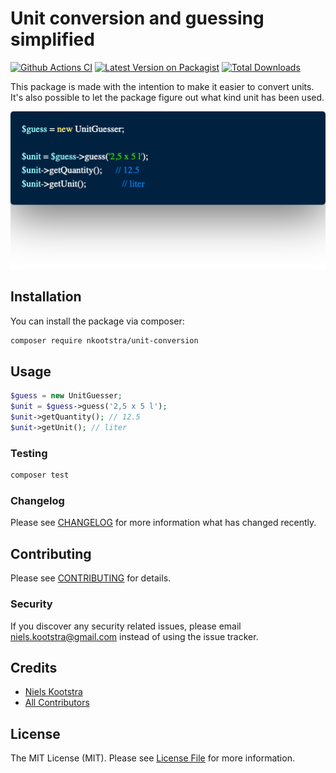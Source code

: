 # Unit conversion and guessing simplified

[![Github Actions CI](https://github.com/nkootstra/unit-conversion/workflows/Continuous%20Integration/badge.svg)](https://github.com/nkootstra/unit-conversion)
[![Latest Version on Packagist](https://img.shields.io/packagist/v/nkootstra/unit-conversion.svg?style=flat-square)](https://packagist.org/packages/nkootstra/unit-conversion)
[![Total Downloads](https://img.shields.io/packagist/dt/nkootstra/unit-conversion.svg?style=flat-square)](https://packagist.org/packages/nkootstra/unit-conversion)

This package is made with the intention to make it easier to convert units. It's also possible to let the package figure out what kind unit has been used. 

![Example 1](https://raw.githubusercontent.com/nkootstra/unit-conversion/master/images/examples1.png)

## Installation

You can install the package via composer:

```bash
composer require nkootstra/unit-conversion
```

## Usage

``` php
$guess = new UnitGuesser;
$unit = $guess->guess('2,5 x 5 l');
$unit->getQuantity(); // 12.5
$unit->getUnit(); // liter
```

### Testing

``` bash
composer test
```

### Changelog

Please see [CHANGELOG](CHANGELOG.md) for more information what has changed recently.

## Contributing

Please see [CONTRIBUTING](CONTRIBUTING.md) for details.

### Security

If you discover any security related issues, please email niels.kootstra@gmail.com instead of using the issue tracker.

## Credits

- [Niels Kootstra](https://github.com/nkootstra)
- [All Contributors](../../contributors)

## License

The MIT License (MIT). Please see [License File](LICENSE.md) for more information.
